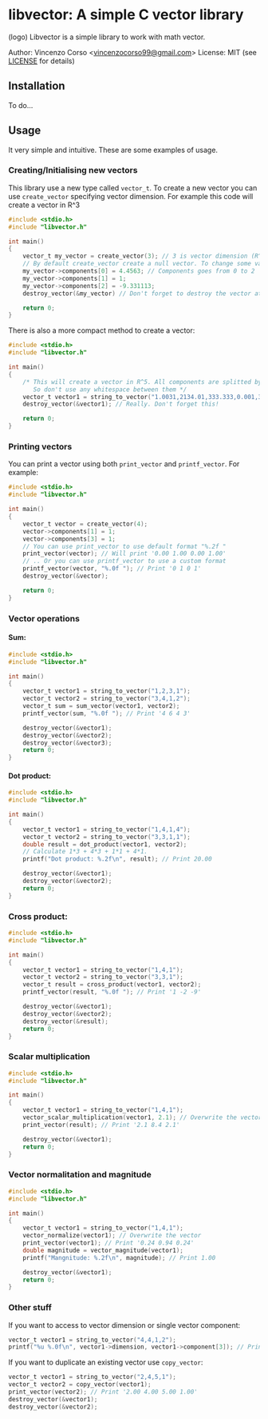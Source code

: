 # libvector: A simple C vector library
(logo)
Libvector is a simple library to work with math vector.

Author: Vincenzo Corso <[vincenzocorso99@gmail.com](mailto:vincenzocorso99@gmail.com)>
License: MIT (see [LICENSE](https://github.com/vincenzocorso/libvector/blob/master/LICENSE)  for details)

## Installation
To do...

## Usage
It very simple and intuitive. These are some examples of usage.

### Creating/Initialising new vectors
This library use a new type called `vector_t`. To create a new vector you can use `create_vector` specifying vector dimension. For example this code will create a vector in R^3
```c
#include <stdio.h>
#include "libvector.h"

int main()
{
	vector_t my_vector = create_vector(3); // 3 is vector dimension (R^3)
	// By default create_vector create a null vector. To change some value use:
	my_vector->components[0] = 4.4563; // Components goes from 0 to 2
	my_vector->components[1] = 1;
	my_vector->components[2] = -9.331113;
	destroy_vector(&my_vector) // Don't forget to destroy the vector at the end

	return 0;
}
```
There is also a more compact method to create a vector:
```c
#include <stdio.h>
#include "libvector.h"

int main()
{
	/* This will create a vector in R^5. All components are splitted by ,
	   So don't use any whitespace between them */
	vector_t vector1 = string_to_vector("1.0031,2134.01,333.333,0.001,3.4");
	destroy_vector(&vector1); // Really. Don't forget this!

	return 0;
}
```

### Printing vectors
You can print a vector using both `print_vector` and `printf_vector`. For example:
```c
#include <stdio.h>
#include "libvector.h"

int main()
{
	vector_t vector = create_vector(4);
	vector->components[1] = 1;
	vector->components[3] = 1;
	// You can use print_vector to use default format "%.2f "
	print_vector(vector); // Will print '0.00 1.00 0.00 1.00'
	// .. Or you can use printf_vector to use a custom format
	printf_vector(vector, "%.0f "); // Print '0 1 0 1'
	destroy_vector(&vector);

	return 0;
}
```

### Vector operations
#### Sum:
```c
#include <stdio.h>
#include "libvector.h"

int main()
{
	vector_t vector1 = string_to_vector("1,2,3,1");
	vector_t vector2 = string_to_vector("3,4,1,2");
	vector_t sum = sum_vector(vector1, vector2);
	printf_vector(sum, "%.0f "); // Print '4 6 4 3'

	destroy_vector(&vector1);
	destroy_vector(&vector2);
	destroy_vector(&vector3);
	return 0;
}
```
#### Dot product:
```c
#include <stdio.h>
#include "libvector.h"

int main()
{
	vector_t vector1 = string_to_vector("1,4,1,4");
	vector_t vector2 = string_to_vector("3,3,1,1");
	double result = dot_product(vector1, vector2);
	// Calculate 1*3 + 4*3 + 1*1 + 4*1.
	printf("Dot product: %.2f\n", result); // Print 20.00

	destroy_vector(&vector1);
	destroy_vector(&vector2);
	return 0;
}
```

### Cross product:
```c
#include <stdio.h>
#include "libvector.h"

int main()
{
	vector_t vector1 = string_to_vector("1,4,1");
	vector_t vector2 = string_to_vector("3,3,1");
	vector_t result = cross_product(vector1, vector2);
	printf_vector(result, "%.0f "); // Print '1 -2 -9'

	destroy_vector(&vector1);
	destroy_vector(&vector2);
	destroy_vector(&result);
	return 0;
}
```

### Scalar multiplication
```c
#include <stdio.h>
#include "libvector.h"

int main()
{
	vector_t vector1 = string_to_vector("1,4,1");
	vector_scalar_multiplication(vector1, 2.1); // Overwrite the vector
	print_vector(result); // Print '2.1 8.4 2.1'

	destroy_vector(&vector1);
	return 0;
}
```

### Vector normalitation and magnitude
```c
#include <stdio.h>
#include "libvector.h"

int main()
{
	vector_t vector1 = string_to_vector("1,4,1");
	vector_normalize(vector1); // Overwrite the vector
	print_vector(vector1); // Print '0.24 0.94 0.24'
	double magnitude = vector_magnitude(vector1);
	printf("Mangnitude: %.2f\n", magnitude); // Print 1.00

	destroy_vector(&vector1);
	return 0;
}
```

### Other stuff
If you want to access to vector dimension or single vector component:
```c
vector_t vector1 = string_to_vector("4,4,1,2");
printf("%u %.0f\n", vector1->dimension, vector1->component[3]); // Print '4 2'
```

If you want to duplicate an existing vector use `copy_vector`:
```c
vector_t vector1 = string_to_vector("2,4,5,1");
vector_t vector2 = copy_vector(vector1);
print_vector(vector2); // Print '2.00 4.00 5.00 1.00'
destroy_vector(&vector1);
destroy_vector(&vector2);
```
